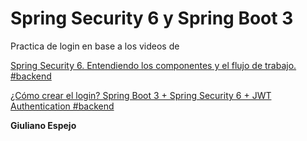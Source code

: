 # Spring Security 6 y Spring Boot 3

Practica de login en base a los videos de

<a href = "https://www.youtube.com/watch?v=qiPh0yrDNas">Spring Security 6. Entendiendo los componentes y el flujo de trabajo. #backend</a>

<a href = "https://www.youtube.com/watch?v=nwqQYCM4YT8&t=3293s" >¿Cómo crear el login? Spring Boot 3 + Spring Security 6 + JWT Authentication #backend </a>

<strong> Giuliano Espejo </strong>